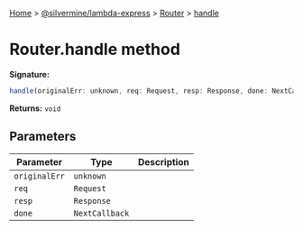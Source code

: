 [Home](./index) &gt; [@silvermine/lambda-express](./lambda-express.md) &gt; [Router](./lambda-express.router.md) &gt; [handle](./lambda-express.router.handle.md)

# Router.handle method


**Signature:**
```javascript
handle(originalErr: unknown, req: Request, resp: Response, done: NextCallback): void;
```
**Returns:** `void`

## Parameters

|  Parameter | Type | Description |
|  --- | --- | --- |
|  `originalErr` | `unknown` |  |
|  `req` | `Request` |  |
|  `resp` | `Response` |  |
|  `done` | `NextCallback` |  |

